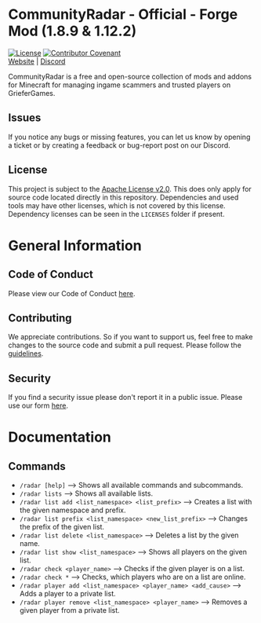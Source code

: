 CommunityRadar - Official - Forge Mod (1.8.9 & 1.12.2)
==========================
[![License](https://img.shields.io/badge/License-Apache_2.0-blue.svg)](https://opensource.org/licenses/Apache-2.0)
[![Contributor Covenant](https://img.shields.io/badge/Contributor%20Covenant-2.1-4.svg)](#code-of-conduct)
<br>
[Website](https://community-radar.de/) |
[Discord](https://discord.community-radar.de/)

CommunityRadar is a free and open-source collection of mods and addons for Minecraft for managing ingame scammers and trusted players on GrieferGames.

## Issues
If you notice any bugs or missing features, you can let us know by opening a ticket or by creating a feedback or bug-report post on our Discord.

## License
This project is subject to the [Apache License v2.0](https://www.apache.org/licenses/LICENSE-2.0).
This does only apply for source code located directly in this repository.
Dependencies and used tools may have other licenses, which is not covered by this license.
Dependency licenses can be seen in the `LICENSES` folder if present.

# General Information
## Code of Conduct
Please view our Code of Conduct [here](https://github.com/CommunityRadarGG/.github/blob/main/CODE_OF_CONDUCT.md).

## Contributing
We appreciate contributions. So if you want to support us,
feel free to make changes to the source code and submit a pull request.
Please follow the [guidelines](https://github.com/CommunityRadarGG/.github/blob/main/CONTRIBUTING.md).

## Security
If you find a security issue please don't report it in a public issue.
Please use our form [here](https://github.com/CommunityRadarGG/.github/security/policy/).

# Documentation
## Commands
- `/radar [help]` --> Shows all available commands and subcommands.
- `/radar lists` --> Shows all available lists.
- `/radar list add <list_namespace> <list_prefix>` --> Creates a list with the given namespace and prefix.
- `/radar list prefix <list_namespace> <new_list_prefix>` --> Changes the prefix of the given list.
- `/radar list delete <list_namespace>` --> Deletes a list by the given name.
- `/radar list show <list_namespace>` --> Shows all players on the given list.
- `/radar check <player_name>` --> Checks if the given player is on a list.
- `/radar check *` --> Checks, which players who are on a list are online.
- `/radar player add <list_namespace> <player_name> <add_cause>` --> Adds a player to a private list.
- `/radar player remove <list_namespace> <player_name>` --> Removes a given player from a private list.
